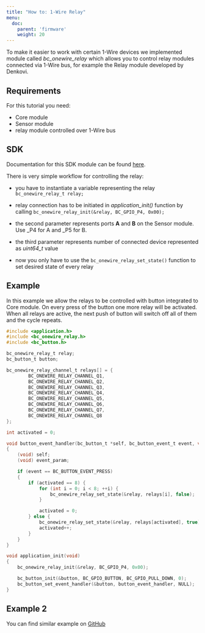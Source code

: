 ```yaml
---
title: "How to: 1-Wire Relay"
menu:
  doc:
    parent: 'firmware'
    weight: 20
---
```


To make it easier to work with certain 1-Wire devices we implemented module called *bc_onewire_relay* which allows you to control relay modules connected via 1-Wire bus, for example the Relay module developed by Denkovi.


## Requirements
For this tutorial you need:

- Core module
- Sensor module
- relay module controlled over 1-Wire bus

## SDK

Documentation for this SDK module can be found [here](https://sdk.bigclown.com/group__bc__onewire__relay.html).

There is very simple workflow for controlling the relay:

- you have to instantiate a variable representing the relay ```bc_onewire_relay_t relay;```
- relay connection has to be initiated in *application_init()* function by calling
```bc_onewire_relay_init(&relay, BC_GPIO_P4, 0x00);```

 - the second parameter represents ports **A** and **B** on the Sensor module. Use _P4 for A and _P5 for B.
 - the third parameter represents number of connected device represented as *uint64_t* value
- now you only have to use the `bc_onewire_relay_set_state()` function to set desired state of every relay


## Example
In this example we allow the relays to be controlled with button integrated to Core module. On every press of the button one more relay will be activated. When all relays are active, the next push of button will switch off all of them and the cycle repeats.


```c
#include <application.h>
#include <bc_onewire_relay.h>
#include <bc_button.h>

bc_onewire_relay_t relay;
bc_button_t button;

bc_onewire_relay_channel_t relays[] = {
        BC_ONEWIRE_RELAY_CHANNEL_Q1,
        BC_ONEWIRE_RELAY_CHANNEL_Q2,
        BC_ONEWIRE_RELAY_CHANNEL_Q3,
        BC_ONEWIRE_RELAY_CHANNEL_Q4,
        BC_ONEWIRE_RELAY_CHANNEL_Q5,
        BC_ONEWIRE_RELAY_CHANNEL_Q6,
        BC_ONEWIRE_RELAY_CHANNEL_Q7,
        BC_ONEWIRE_RELAY_CHANNEL_Q8
};

int activated = 0;

void button_event_handler(bc_button_t *self, bc_button_event_t event, void *event_param)
{
    (void) self;
    (void) event_param;

    if (event == BC_BUTTON_EVENT_PRESS)
    {
        if (activated == 8) {
            for (int i = 0; i < 8; ++i) {
                bc_onewire_relay_set_state(&relay, relays[i], false);
            }

            activated = 0;
        } else {
            bc_onewire_relay_set_state(&relay, relays[activated], true);
            activated++;
        }
    }
}

void application_init(void)
{
    bc_onewire_relay_init(&relay, BC_GPIO_P4, 0x00);

    bc_button_init(&button, BC_GPIO_BUTTON, BC_GPIO_PULL_DOWN, 0);
    bc_button_set_event_handler(&button, button_event_handler, NULL);
}


```

## Example 2
You can find similar example on [GitHub](https://github.com/bigclownlabs/bcf-sdk/tree/master/_examples/onewire-relay)
